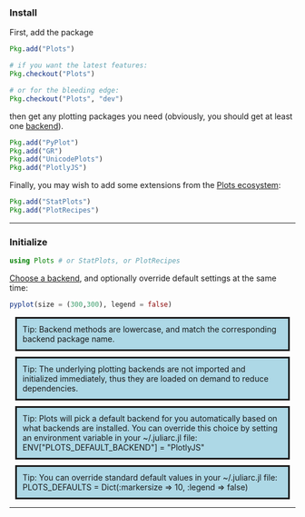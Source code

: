 
### Install

First, add the package

```julia
Pkg.add("Plots")

# if you want the latest features:
Pkg.checkout("Plots")

# or for the bleeding edge:
Pkg.checkout("Plots", "dev")
```

then get any plotting packages you need (obviously, you should get at least one [backend](/backends)).

```julia
Pkg.add("PyPlot")
Pkg.add("GR")
Pkg.add("UnicodePlots")
Pkg.add("PlotlyJS")
```

Finally, you may wish to add some extensions from the [Plots ecosystem](/ecosystem):

```julia
Pkg.add("StatPlots")
Pkg.add("PlotRecipes")
```

---

### Initialize

```julia
using Plots # or StatPlots, or PlotRecipes
```

[Choose a backend](/backends), and optionally override default settings at the same time:

```julia
pyplot(size = (300,300), legend = false)
```

<div style="background-color: lightblue; padding: 10px; border-style: solid; border-width: medium; margin: 10px;">
Tip: Backend methods are lowercase, and match the corresponding backend package name.
</div>

<div style="background-color: lightblue; padding: 10px; border-style: solid; border-width: medium; margin: 10px;">
Tip: The underlying plotting backends are not imported and initialized immediately, thus they are
loaded on demand to reduce dependencies.
</div>

<div style="background-color: lightblue; padding: 10px; border-style: solid; border-width: medium; margin: 10px;">
Tip: Plots will pick a default backend for you automatically based on what backends are installed.  You can
override this choice by setting an environment variable in your ~/.juliarc.jl file: ENV["PLOTS_DEFAULT_BACKEND"] = "PlotlyJS"
</div>

<div style="background-color: lightblue; padding: 10px; border-style: solid; border-width: medium; margin: 10px;">
Tip: You can override standard default values in your ~/.juliarc.jl file: PLOTS_DEFAULTS = Dict(:markersize => 10, :legend => false)
</div>



---
